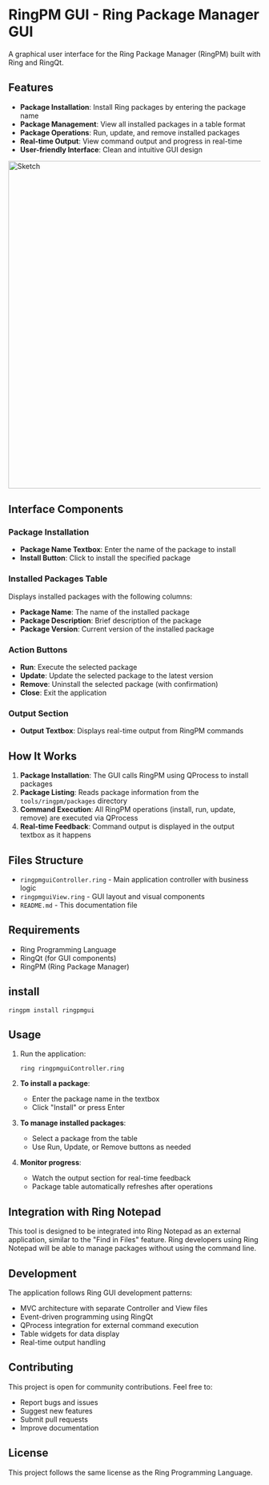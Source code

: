 # RingPM GUI - Ring Package Manager GUI

A graphical user interface for the Ring Package Manager (RingPM) built with Ring and RingQt.

## Features

- **Package Installation**: Install Ring packages by entering the package name
- **Package Management**: View all installed packages in a table format
- **Package Operations**: Run, update, and remove installed packages
- **Real-time Output**: View command output and progress in real-time
- **User-friendly Interface**: Clean and intuitive GUI design
<img width="812" height="654" alt="Sketch" src="https://github.com/user-attachments/assets/00c5f8c3-2e65-46fd-87a1-707b6d842a48" />

## Interface Components

### Package Installation
- **Package Name Textbox**: Enter the name of the package to install
- **Install Button**: Click to install the specified package

### Installed Packages Table
Displays installed packages with the following columns:
- **Package Name**: The name of the installed package
- **Package Description**: Brief description of the package
- **Package Version**: Current version of the installed package

### Action Buttons
- **Run**: Execute the selected package
- **Update**: Update the selected package to the latest version
- **Remove**: Uninstall the selected package (with confirmation)
- **Close**: Exit the application

### Output Section
- **Output Textbox**: Displays real-time output from RingPM commands

## How It Works

1. **Package Installation**: The GUI calls RingPM using QProcess to install packages
2. **Package Listing**: Reads package information from the `tools/ringpm/packages` directory
3. **Command Execution**: All RingPM operations (install, run, update, remove) are executed via QProcess
4. **Real-time Feedback**: Command output is displayed in the output textbox as it happens

## Files Structure

- `ringpmguiController.ring` - Main application controller with business logic
- `ringpmguiView.ring` - GUI layout and visual components
- `README.md` - This documentation file

## Requirements

- Ring Programming Language
- RingQt (for GUI components)
- RingPM (Ring Package Manager)

## install
   ```
   ringpm install ringpmgui
   ```

## Usage

1. Run the application:
   ```
   ring ringpmguiController.ring
   ```

2. **To install a package**:
   - Enter the package name in the textbox
   - Click "Install" or press Enter

3. **To manage installed packages**:
   - Select a package from the table
   - Use Run, Update, or Remove buttons as needed

4. **Monitor progress**:
   - Watch the output section for real-time feedback
   - Package table automatically refreshes after operations

## Integration with Ring Notepad

This tool is designed to be integrated into Ring Notepad as an external application, similar to the "Find in Files" feature. Ring developers using Ring Notepad will be able to manage packages without using the command line.

## Development

The application follows Ring GUI development patterns:
- MVC architecture with separate Controller and View files
- Event-driven programming using RingQt
- QProcess integration for external command execution
- Table widgets for data display
- Real-time output handling

## Contributing

This project is open for community contributions. Feel free to:
- Report bugs and issues
- Suggest new features
- Submit pull requests
- Improve documentation

## License

This project follows the same license as the Ring Programming Language.

